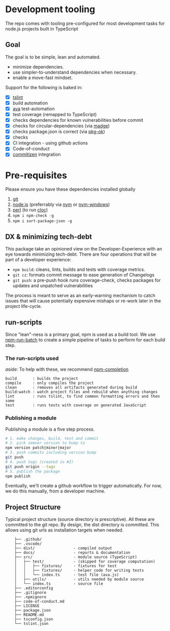 # Development tooling

The repo comes with tooling pre-configured for most development tasks
for node.js projects built in TypeScript

## Goal

The goal is to be simple, lean and automated.

- minimize dependencies.
- use simpler-to-understand dependencies when necessary.
- enable a move-fast mindset.

Support for the following is baked in:

- [x] [tslint](https://github.com/palantir/tslint)
- [x] build automation
- [x] [ava](https://github.com/avajs/ava) test-automation
- [x] test coverage (remapped to TypeScript)
- [x] checks dependencies for known vulnerabilities before commit
- [x] checks for circular-dependencies (via [madge](https://www.npmjs.com/package/madge))
- [x] checks package.json is correct (via [pkg-ok](https://www.npmjs.com/package/pkg-ok))
- [x] checks
- [x] CI integration - using github actions
- [x] Code-of-conduct
- [x] [commitizen](https://www.npmjs.com/package/commitizen) integration

# Pre-requisites
Please ensure you have these dependencies installed globally

1. [git](https://git-scm.com/downloads)
2. [node.js](https://nodejs.org/) (preferrably via [nvm](https://github.com/nvm-sh/nvm) or [nvm-windows](https://github.com/coreybutler/nvm-windows))
3. [perl](https://www.perl.org/get.html) (to run [cloc](https://www.npmjs.com/package/cloc))
4. `npm i npm-check -g`
5. `npm i sort-package-json -g`

## DX & minimizing tech-debt

This package take an opinioned view on the Developer-Experience with an eye towards minimizing tech-debt.
There are four operations that will be part of a developer experience:

- `npm build`: cleans, lints, builds and tests with coverage metrics.
- `git cz`: formats commit message to ease generation of Changelogs
- `git push`: a pre-push hook runs coverage-check, checks packages for updates and unpatched vulnerabilities

The process is meant to serve as an early-warning mechanism to catch issues that will cause potentially
expensive mishaps or re-work later in the project life-cycle.

## run-scripts

Since "lean"-ness is a primary goal, npm is used as a build tool.
We use [npm-run-batch](https://github.com/sramam/npm-run-batch) to create
a simple pipeline of tasks to perform for each build step.

### The run-scripts used

*aside:* To help with these, we recommend [npm-completion](https://docs.npmjs.com/cli/completion)

    build       : builds the project
    compile     : only compiles the project
    clean       : removes all artifacts generated during build
    build:watch : watch project files and rebuild when anything changes
    lint        : runs tslint, to find common formatting errors and then some
    test        : runs tests with coverage on generated JavaScript

### Publishing a module

Publishing a module is a five step process.
```bash
# 1. make changes, build, test and commit
# 2. pick semver version to bump to
npm version patch|minor|major
# 3. push commits including version bump
git push
# 4. push tags (created in #2)
git push origin --tags
# 5. publish the package
npm publish
```

Eventually, we'll create a github workflow to trigger automatically.
For now, we do this manually, from a developer machine.

## Project Structure

Typical project structure (source directory is prescriptive). All these are
committed to the git repo. By design, the dist directory is committed.
This allows using git urls as installation targets when needed.

```
    ├── .github/
    ├── .vscode/
    ├── dist/                 - compiled output
    ├── docs/                 - reports & documentation
    ├── src/                  - module source (TypeScript)
    │   ├── test/             - (skipped for coverage computation)
    │   │   ├── fixtures/     - fixtures for test
    │   │   ├── fixtures/     - helper code for writing tests
    │   │   └── index.ts      - test file (ava.js)
    │   ├── utils/            - utils needed by module source
    │   └── index.ts          - source file
    ├── .editorconfig
    ├── .gitignore
    ├── .npmignore
    ├── code-of-conduct.md
    ├── LICENSE
    ├── package.json
    ├── README.md
    ├── tsconfig.json
    └── tslint.json
```
